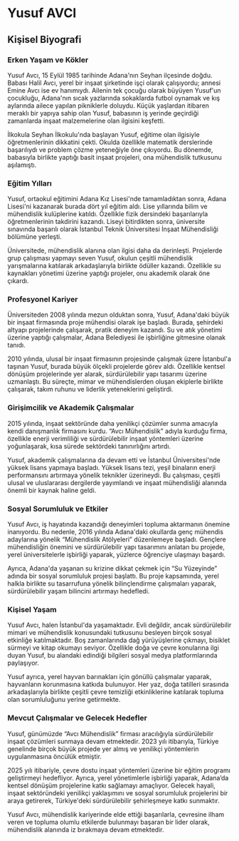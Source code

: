 # Yusuf AVCI

## Kişisel Biyografi

### Erken Yaşam ve Kökler

Yusuf Avcı, 15 Eylül 1985 tarihinde Adana'nın Seyhan ilçesinde doğdu. Babası Halil Avcı, yerel bir inşaat şirketinde işçi olarak çalışıyordu; annesi Emine Avcı ise ev hanımıydı. Ailenin tek çocuğu olarak büyüyen Yusuf'un çocukluğu, Adana'nın sıcak yazlarında sokaklarda futbol oynamak ve kış aylarında ailece yapılan pikniklerle doluydu. Küçük yaşlardan itibaren meraklı bir yapıya sahip olan Yusuf, babasının iş yerinde geçirdiği zamanlarda inşaat malzemelerine olan ilgisini keşfetti.

İlkokula Seyhan İlkokulu'nda başlayan Yusuf, eğitime olan ilgisiyle öğretmenlerinin dikkatini çekti. Okulda özellikle matematik derslerinde başarılıydı ve problem çözme yeteneğiyle öne çıkıyordu. Bu dönemde, babasıyla birlikte yaptığı basit inşaat projeleri, ona mühendislik tutkusunu aşılamıştı.

### Eğitim Yılları

Yusuf, ortaokul eğitimini Adana Kız Lisesi'nde tamamladıktan sonra, Adana Lisesi'ni kazanarak burada dört yıl eğitim aldı. Lise yıllarında bilim ve mühendislik kulüplerine katıldı. Özellikle fizik dersindeki başarılarıyla öğretmenlerinin takdirini kazandı. Liseyi bitirdikten sonra, üniversite sınavında başarılı olarak İstanbul Teknik Üniversitesi İnşaat Mühendisliği bölümüne yerleşti.

Üniversitede, mühendislik alanına olan ilgisi daha da derinleşti. Projelerde grup çalışması yapmayı seven Yusuf, okulun çeşitli mühendislik yarışmalarına katılarak arkadaşlarıyla birlikte ödüller kazandı. Özellikle su kaynakları yönetimi üzerine yaptığı projeler, onu akademik olarak öne çıkardı.

### Profesyonel Kariyer

Üniversiteden 2008 yılında mezun olduktan sonra, Yusuf, Adana'daki büyük bir inşaat firmasında proje mühendisi olarak işe başladı. Burada, şehirdeki altyapı projelerinde çalışarak, pratik deneyim kazandı. Su ve atık yönetimi üzerine yaptığı çalışmalar, Adana Belediyesi ile işbirliğine gitmesine olanak tanıdı.

2010 yılında, ulusal bir inşaat firmasının projesinde çalışmak üzere İstanbul'a taşınan Yusuf, burada büyük ölçekli projelerde görev aldı. Özellikle kentsel dönüşüm projelerinde yer alarak, sürdürülebilir yapı tasarımı üzerine uzmanlaştı. Bu süreçte, mimar ve mühendislerden oluşan ekiplerle birlikte çalışarak, takım ruhunu ve liderlik yeteneklerini geliştirdi.

### Girişimcilik ve Akademik Çalışmalar

2015 yılında, inşaat sektöründe daha yenilikçi çözümler sunma amacıyla kendi danışmanlık firmasını kurdu. “Avcı Mühendislik” adıyla kurduğu firma, özellikle enerji verimliliği ve sürdürülebilir inşaat yöntemleri üzerine yoğunlaşarak, kısa sürede sektördeki tanınırlığını artırdı. 

Yusuf, akademik çalışmalarına da devam etti ve İstanbul Üniversitesi'nde yüksek lisans yapmaya başladı. Yüksek lisans tezi, yeşil binaların enerji performansını artırmaya yönelik teknikler üzerineydi. Bu çalışması, çeşitli ulusal ve uluslararası dergilerde yayımlandı ve inşaat mühendisliği alanında önemli bir kaynak haline geldi.

### Sosyal Sorumluluk ve Etkiler

Yusuf Avcı, iş hayatında kazandığı deneyimleri topluma aktarmanın önemine inanıyordu. Bu nedenle, 2016 yılında Adana'daki okullarda genç mühendis adaylarına yönelik “Mühendislik Atölyeleri” düzenlemeye başladı. Gençlere mühendisliğin önemini ve sürdürülebilir yapı tasarımını anlatan bu projede, yerel üniversitelerle işbirliği yaparak, yüzlerce öğrenciye ulaşmayı başardı.

Ayrıca, Adana'da yaşanan su krizine dikkat çekmek için “Su Yüzeyinde” adında bir sosyal sorumluluk projesi başlattı. Bu proje kapsamında, yerel halkla birlikte su tasarrufuna yönelik bilinçlendirme çalışmaları yaparak, sürdürülebilir yaşam bilincini artırmayı hedefledi.

### Kişisel Yaşam

Yusuf Avcı, halen İstanbul'da yaşamaktadır. Evli değildir, ancak sürdürülebilir mimari ve mühendislik konusundaki tutkusunu besleyen birçok sosyal etkinliğe katılmaktadır. Boş zamanlarında dağ yürüyüşlerine çıkmayı, bisiklet sürmeyi ve kitap okumayı seviyor. Özellikle doğa ve çevre konularına ilgi duyan Yusuf, bu alandaki edindiği bilgileri sosyal medya platformlarında paylaşıyor.

Yusuf ayrıca, yerel hayvan barınakları için gönüllü çalışmalar yaparak, hayvanların korunmasına katkıda bulunuyor. Her yaz, doğa tatilleri sırasında arkadaşlarıyla birlikte çeşitli çevre temizliği etkinliklerine katılarak topluma olan sorumluluğunu yerine getirmekte.

### Mevcut Çalışmalar ve Gelecek Hedefler

Yusuf, günümüzde “Avcı Mühendislik” firması aracılığıyla sürdürülebilir inşaat çözümleri sunmaya devam etmektedir. 2023 yılı itibarıyla, Türkiye genelinde birçok büyük projede yer almış ve yenilikçi yöntemlerin uygulanmasına öncülük etmiştir.

2025 yılı itibariyle, çevre dostu inşaat yöntemleri üzerine bir eğitim programı geliştirmeyi hedefliyor. Ayrıca, yerel yönetimlerle işbirliği yaparak, Adana’da kentsel dönüşüm projelerine katkı sağlamayı amaçlıyor. Gelecek hayali, inşaat sektöründeki yenilikçi yaklaşımını ve sosyal sorumluluk projelerini bir araya getirerek, Türkiye'deki sürdürülebilir şehirleşmeye katkı sunmaktır.

Yusuf Avcı, mühendislik kariyerinde elde ettiği başarılarla, çevresine ilham veren ve topluma olumlu etkilerde bulunmayı başaran bir lider olarak, mühendislik alanında iz bırakmaya devam etmektedir.